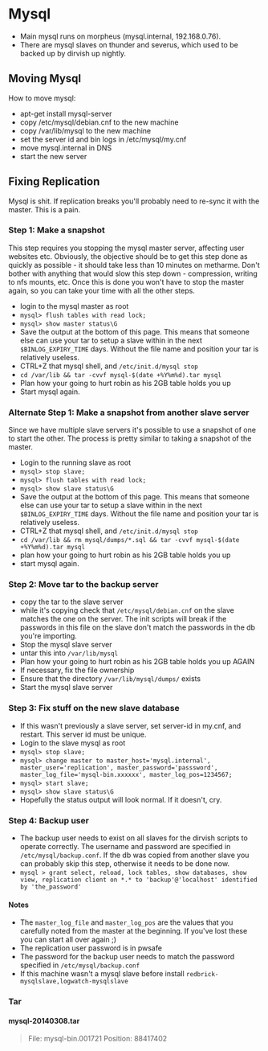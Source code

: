 # Mysql

- Main mysql runs on morpheus (mysql.internal, 192.168.0.76).
- There are mysql slaves on thunder and severus, which used to
be backed up by dirvish up nightly.

## Moving Mysql

How to move mysql:

- apt-get install mysql-server
- copy /etc/mysql/debian.cnf to the new machine
- copy /var/lib/mysql to the new machine
- set the server id and bin logs in /etc/mysql/my.cnf
- move mysql.internal in DNS
- start the new server

## Fixing Replication

Mysql is shit. If replication breaks you'll probably need to re-sync it with the
master. This is a pain.

### Step 1: Make a snapshot

This step requires you stopping the mysql master server, affecting user websites
etc. Obviously, the objective should be to get this step done as quickly as
possible - it should take less than 10 minutes on metharme. Don't bother with
anything that would slow this step down - compression, writing to nfs mounts,
etc. Once this is done you won't have to stop the master again, so you can take
your time with all the other steps.

- login to the mysql master as root
- `mysql> flush tables with read lock;`
- `mysql> show master status\G`
- Save the output at the bottom of this page. This means that someone else can
  use your tar to setup a slave within in the next `$BINLOG_EXPIRY_TIME` days.
  Without the file name and position your tar is relatively useless.
- CTRL+Z that mysql shell, and `/etc/init.d/mysql stop`
- `cd /var/lib && tar -cvvf mysql-$(date +%Y%m%d).tar mysql`
- Plan how your going to hurt robin as his 2GB table holds you up
- Start mysql again.

### Alternate Step 1: Make a snapshot from another slave server

Since we have multiple slave servers it's possible to use a snapshot of one to
start the other. The process is pretty similar to taking a snapshot of the
master.

- Login to the running slave as root
- `mysql> stop slave;`
- `mysql> flush tables with read lock;`
- `mysql> show slave status\G`
- Save the output at the bottom of this page. This means that someone else can
  use your tar to setup a slave within in the next `$BINLOG_EXPIRY_TIME` days.
  Without the file name and position your tar is relatively useless.
- CTRL+Z that mysql shell, and `/etc/init.d/mysql stop`
- `cd /var/lib && rm mysql/dumps/*.sql && tar -cvvf mysql-$(date +%Y%m%d).tar mysql`
- plan how your going to hurt robin as his 2GB table holds you up
- start mysql again.

### Step 2: Move tar to the backup server

- copy the tar to the slave server
- while it's copying check that `/etc/mysql/debian.cnf` on the slave matches the
  one on the server. The init scripts will break if the passwords in this file
  on the slave don't match the passwords in the db you're importing.
- Stop the mysql slave server
- untar this into `/var/lib/mysql`
- Plan how your going to hurt robin as his 2GB table holds you up AGAIN
- If necessary, fix the file ownership
- Ensure that the directory `/var/lib/mysql/dumps/` exists
- Start the mysql slave server

### Step 3: Fix stuff on the new slave database

- If this wasn't previously a slave server, set server-id in my.cnf, and
  restart. This server id must be unique.
- Login to the slave mysql as root
- `mysql> stop slave;`
- `mysql> change master to master_host='mysql.internal', master_user='replication', master_password='passsword', master_log_file='mysql-bin.xxxxxx', master_log_pos=1234567;`
- `mysql> start slave;`
- `mysql> show slave status\G`
- Hopefully the status output will look normal. If it doesn't, cry.

### Step 4: Backup user

- The backup user needs to exist on all slaves for the dirvish scripts to
  operate correctly. The username and password are specified in
  `/etc/mysql/backup.conf`. If the db was copied from another slave you can
  probably skip this step, otherwise it needs to be done now.
- `mysql > grant select, reload, lock tables, show databases, show view, replication client on *.* to 'backup'@'localhost' identified by 'the_password'`

#### Notes

- The `master_log_file` and `master_log_pos` are the values that you carefully
  noted from the master at the beginning. If you've lost these you can start all
  over again ;)
- The replication user password is in pwsafe
- The password for the backup user needs to match the password specified in
  `/etc/mysql/backup.conf`
- If this machine wasn't a mysql slave before install
  `redbrick-mysqlslave,logwatch-mysqlslave`

### Tar

#### mysql-20140308.tar

> File: mysql-bin.001721 Position: 88417402
